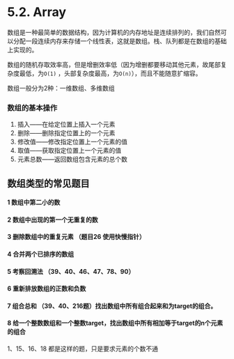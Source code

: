 # 5.2. Array

数组是一种最简单的数据结构，因为计算机的内存地址是连续排列的，我们自然可以分配一段连续内存来存储一个线性表，这就是数组。栈、队列都是在数组的基础上实现的。

数组的随机存取效率高，但是增删效率低（因为增删都要移动其他元素，故尾部复杂度最低，为```O(1)``` ，头部复杂度最高，为```O(n)```），而且不能随意扩缩容。

数组一般分为2种：一维数组、多维数组

### 数组的基本操作

1. 插入——在给定位置上插入一个元素
2. 删除——删除指定位置上的一个元素
3. 修改值——修改指定位置上一个元素的值
4. 取值——获取指定位置上一个元素的值
5. 元素总数——返回数组包含元素的总个数

## 数组类型的常见题目

#### 1 数组中第二小的数

#### 2 数组中出现的第一个无重复的数

#### 3 删除数组中的重复元素     （题目26 使用快慢指针）

#### 4 合并两个已排序的数组

#### 5 考察回溯法 （39、40、46、47、78、90）

#### 6 重新排放数组的正数和负数

#### 7 组合总和 （39、40、216题）找出数组中所有组合起来和为target的组合。

#### 8 给一个整数数组和一个整数target，找出数组中所有相加等于target的n个元素的组合

1、15、16、18 都是这样的题，只是要求元素的个数不通





